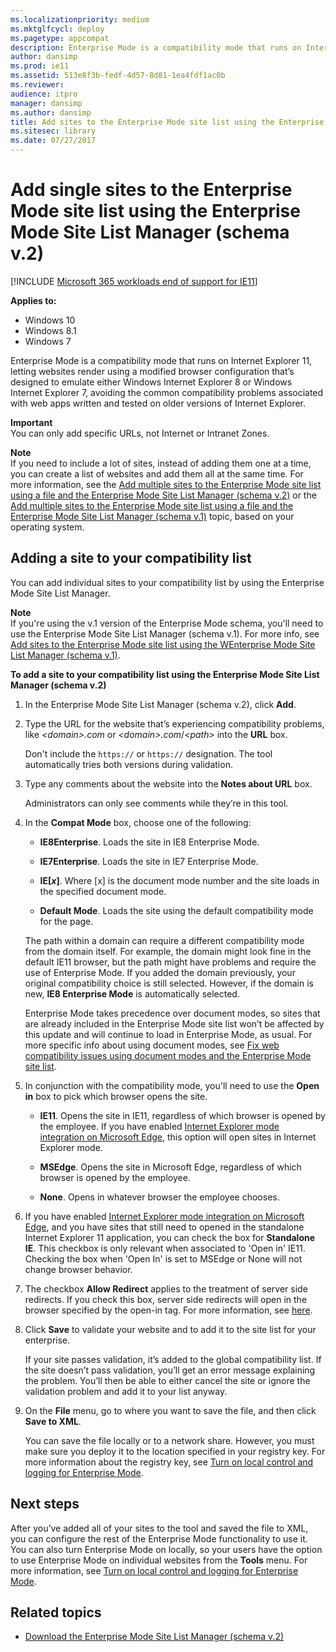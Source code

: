 ```yaml
---
ms.localizationpriority: medium
ms.mktglfcycl: deploy
ms.pagetype: appcompat
description: Enterprise Mode is a compatibility mode that runs on Internet Explorer 11, letting websites render using a modified browser configuration that''s designed to emulate either Windows Internet Explorer 8 or Windows Internet Explorer 7, avoiding the common compatibility problems associated with web apps written and tested on older versions of Internet Explorer.
author: dansimp
ms.prod: ie11
ms.assetid: 513e8f3b-fedf-4d57-8d81-1ea4fdf1ac0b
ms.reviewer: 
audience: itpro
manager: dansimp
ms.author: dansimp
title: Add sites to the Enterprise Mode site list using the Enterprise Mode Site List Manager (schema v.2) (Internet Explorer 11 for IT Pros)
ms.sitesec: library
ms.date: 07/27/2017
---
```



# Add single sites to the Enterprise Mode site list using the Enterprise Mode Site List Manager (schema v.2)

[!INCLUDE [Microsoft 365 workloads end of support for IE11](../includes/microsoft-365-ie-end-of-support.md)]


**Applies to:**

-   Windows 10
-   Windows 8.1
-   Windows 7

Enterprise Mode is a compatibility mode that runs on Internet Explorer 11, letting websites render using a modified browser configuration that’s designed to emulate either Windows Internet Explorer 8 or Windows Internet Explorer 7, avoiding the common compatibility problems associated with web apps written and tested on older versions of Internet Explorer.<p>**Important**<br>You can only add specific URLs, not Internet or Intranet Zones.

<p><strong>Note</strong><br>If you need to include a lot of sites, instead of adding them one at a time, you can create a list of websites and add them all at the same time. For more information, see the <a href="add-multiple-sites-to-enterprise-mode-site-list-using-the-version-2-schema-and-enterprise-mode-tool.md" data-raw-source="[Add multiple sites to the Enterprise Mode site list using a file and the Enterprise Mode Site List Manager (schema v.2)](add-multiple-sites-to-enterprise-mode-site-list-using-the-version-2-schema-and-enterprise-mode-tool.md)">Add multiple sites to the Enterprise Mode site list using a file and the Enterprise Mode Site List Manager (schema v.2)</a> or the <a href="add-multiple-sites-to-enterprise-mode-site-list-using-the-version-1-schema-and-enterprise-mode-tool.md" data-raw-source="[Add multiple sites to the Enterprise Mode site list using a file and the Enterprise Mode Site List Manager (schema v.1)](add-multiple-sites-to-enterprise-mode-site-list-using-the-version-1-schema-and-enterprise-mode-tool.md)">Add multiple sites to the Enterprise Mode site list using a file and the Enterprise Mode Site List Manager (schema v.1)</a> topic, based on your operating system.

## Adding a site to your compatibility list
You can add individual sites to your compatibility list by using the Enterprise Mode Site List Manager.<p>
**Note**<br>If you're using the v.1 version of the Enterprise Mode schema, you'll need to use the Enterprise Mode Site List Manager (schema v.1). For more info, see [Add sites to the Enterprise Mode site list using the WEnterprise Mode Site List Manager (schema v.1)](add-single-sites-to-enterprise-mode-site-list-using-the-version-1-enterprise-mode-tool.md).

 **To add a site to your compatibility list using the Enterprise Mode Site List Manager (schema v.2)**

1. In the Enterprise Mode Site List Manager (schema v.2), click **Add**.

2. Type the URL for the website that’s experiencing compatibility problems, like *&lt;domain&gt;.com* or *&lt;domain&gt;.com*/*&lt;path&gt;* into the **URL** box.<p>
   Don't include the `https://` or `https://` designation. The tool automatically tries both versions during validation.

3. Type any comments about the website into the **Notes about URL** box.<p>
   Administrators can only see comments while they’re in this tool.

4. In the **Compat Mode** box, choose one of the following:

   -   **IE8Enterprise**. Loads the site in IE8 Enterprise Mode.

   -   **IE7Enterprise**. Loads the site in IE7 Enterprise Mode.

   -   **IE\[*x*\]**. Where \[x\] is the document mode number and the site loads in the specified document mode.

   -   **Default Mode**. Loads the site using the default compatibility mode for the page.

   The path within a domain can require a different compatibility mode from the domain itself. For example, the domain might look fine in the default IE11 browser, but the path might have problems and require the use of Enterprise Mode. If you added the domain previously, your original compatibility choice is still selected. However, if the domain is new, **IE8 Enterprise Mode** is automatically selected.
   
   Enterprise Mode takes precedence over document modes, so sites that are already included in the Enterprise Mode site list won’t be affected by this update and will continue to load in Enterprise Mode, as usual. For more specific info about using document modes, see [Fix web compatibility issues using document modes and the Enterprise Mode site list](fix-compat-issues-with-doc-modes-and-enterprise-mode-site-list.md).

5. In conjunction with the compatibility mode, you'll need to use the **Open in** box to pick which browser opens the site.

   -   **IE11**. Opens the site in IE11, regardless of which browser is opened by the employee. If you have enabled [Internet Explorer mode integration on Microsoft Edge](/deployedge/edge-ie-mode), this option will open sites in Internet Explorer mode.

   -   **MSEdge**. Opens the site in Microsoft Edge, regardless of which browser is opened by the employee.

   -   **None**. Opens in whatever browser the employee chooses.

6. If you have enabled [Internet Explorer mode integration on Microsoft Edge](/deployedge/edge-ie-mode), and you have sites that still need to opened in the standalone Internet Explorer 11 application, you can check the box for **Standalone IE**. This checkbox is only relevant when associated to 'Open in' IE11. Checking the box when 'Open In' is set to MSEdge or None will not change browser behavior.

7. The checkbox **Allow Redirect** applies to the treatment of server side redirects. If you check this box, server side redirects will open in the browser specified by the open-in tag. For more information, see [here](./enterprise-mode-schema-version-2-guidance.md#updated-schema-attributes).

8. Click **Save** to validate your website and to add it to the site list for your enterprise.<p>
   If your site passes validation, it’s added to the global compatibility list. If the site doesn’t pass validation, you’ll get an error message explaining the problem. You’ll then be able to either cancel the site or ignore the validation problem and add it to your list anyway.

9. On the **File** menu, go to where you want to save the file, and then click **Save to XML**.<p>
   You can save the file locally or to a network share. However, you must make sure you deploy it to the location specified in your registry key. For more information about the registry key, see [Turn on local control and logging for Enterprise Mode](turn-on-local-control-and-logging-for-enterprise-mode.md).

## Next steps
After you’ve added all of your sites to the tool and saved the file to XML, you can configure the rest of the Enterprise Mode functionality to use it. You can also turn Enterprise Mode on locally, so your users have the option to use Enterprise Mode on individual websites from the **Tools** menu. For more information, see [Turn on local control and logging for Enterprise Mode](turn-on-local-control-and-logging-for-enterprise-mode.md).

## Related topics
- [Download the Enterprise Mode Site List Manager (schema v.2)](https://go.microsoft.com/fwlink/p/?LinkId=716853)
 

